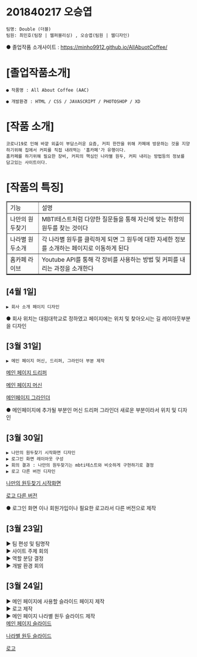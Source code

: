 # 201840217 오승엽

    팀명: Double (더블)
    팀원: 최민호(팀장 | 웹퍼블리싱) , 오승엽(팀원 | 웹디자인)
  
● 졸업작품 소개사이트 : https://minho9912.github.io/AllAbuotCoffee/

# [졸업작품소개]

    ● 작품명 : All About Coffee (AAC)

    ● 개발환경 : HTML / CSS / JAVASCRIPT / PHOTOSHOP / XD

# [작품 소개]

    코로나19로 인해 바깥 외출이 부담스러운 요즘, 커피 한잔을 위해 카페에 방문하는 것을 지양하기위해 집에서 커피를 직접 내려먹는 '홈카페'가 유행이다.
    홈카페를 하기위해 필요한 장비, 커피의 핵심인 나라별 원두, 커피 내리는 방법등의 정보를 담고있는 사이트이다.

# [작품의 특징]
<table border=2> 
    <tr>
    <td>기능</td>
    <td>설명</td>
    </tr>
    <tr>
    <td>나만의 원두찾기</td>
    <td>MBTI테스트처럼 다양한 질문들을 통해 자신에 맞는 취향의 원두를 찾는 것이다</td>
    </tr>
    <tr>
    <td>나라별 원두소개</td>
    <td>각 나라별 원두를 클릭하게 되면 그 원두에 대한 자세한 정보를 소개하는 페이지로 이동하게 된다</td>
    </tr>
    <tr>
    <td>홈카페 라이브</td>
    <td>Youtube API를 통해 각 장비를 사용하는 방법 및 커피를 내리는 과정을 소개한다</td>
    </tr>
</table>

## [4월 1일]

    ▶ 회사 소개 페이지 디자인
    
 ● 회사 위치는 대림대학교로 정하였고 페이지에는 위치 및 찾아오시는 길 레이아웃부분을 디자인
    
## [3월 31일]

    ▶ 메인 페이지 머신, 드리퍼, 그라인더 부분 제작

[메인 페이지 드리퍼](%EB%93%9C%EB%A6%AC%ED%8D%BC.png)

[메인 페이지 머신](%EB%A8%B8%EC%8B%A0.png)

[메인페이지 그라인더](%EA%B7%B8%EB%9D%BC%EC%9D%B8%EB%8D%94.png)

● 메인페이지에 추가될 부분인 머신 드리퍼 그라인더 새로운 부분이라서 위치 및 디자인

## [3월 30일]

    ▶ 나만의 원두찾기 시작화면 디자인
    ▶ 로그인 화면 레이아웃 구성
    ▶ 회의 결과 : 나만의 원두찾기는 mbti테스트와 비슷하게 구현하기로 결정
    ▶ 로고 다른 버전 디자인

[나만의 원두찾기 시작화면](%EC%83%81%EC%84%B8%ED%8E%98%EC%9D%B4%EC%A7%80.png)


[로고 다른 버전](%EB%A1%9C%EA%B3%A0%20%EB%8B%A4%EB%A5%B8%EB%B2%84%EC%A0%84.png)

● 로그인 화면 이나 회원가입이나 필요한 로고라서 다른 버전으로 제작

## [3월 23일]

▶ 팀 편성 및 팀명작 \
▶ 사이트 주제 회의\
▶ 역할 분담 결정\
▶ 개발 환경 회의

## [3월 24일]

▶ 메인 페이지에 사용할 슬라이드 페이지 제작 \
▶ 로고 제작 \
▶ 메인 페이지 나라별 원두 슬라이드 제작\
[메인 페이지 슬라이드](./%EB%93%9C%EB%A6%AC%ED%8D%BC.png) 

[나라별 원두 슬라이드](./%EA%B3%BC%ED%85%8C%EB%A7%90%EB%9D%BC.png) 

[로고](%EB%A1%9C%EA%B3%A0%20%EC%88%98%EC%A0%95%EB%B3%B8.PNG)
